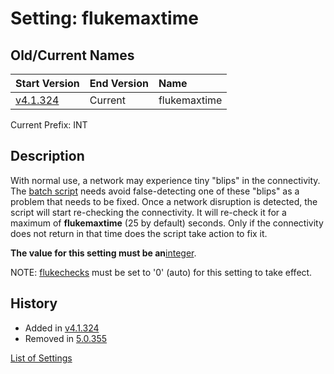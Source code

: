 # Setting: flukemaxtime #


## Old/Current Names ##
| Start Version | End Version | Name |
|:--------------|:------------|:-----|
| [v4.1.324](https://code.google.com/p/quick-net-fix/source/detail?r=ae33dfaa63d560c895f403f218cd19199d21f783) | Current     | flukemaxtime |

Current Prefix: INT


## Description ##
With normal use, a network may experience tiny "blips" in the connectivity. The <a href='http://en.wikipedia.org/wiki/Batch_file' title="If you don't know what this is, just think of it as a Windows program that can be edited with Notepad">batch script</a> needs avoid false-detecting one of these "blips" as a problem that needs to be fixed. Once a network disruption is detected, the script will start re-checking the connectivity. It will re-check it for a maximum of **flukemaxtime** (25 by default) seconds. Only if the connectivity does not return in that time does the script take action to fix it.


**The value for this setting must be an**<a href='http://en.wikipedia.org/wiki/Integer' title='A non-negative number that does not contain a decimal'>integer</a>.

NOTE: [flukechecks](flukechecks.md) must be set to '0' (auto) for this setting to take effect.


## History ##
  * Added in [v4.1.324](https://code.google.com/p/quick-net-fix/source/detail?r=ae33dfaa63d560c895f403f218cd19199d21f783)
  * Removed in [5.0.355](https://code.google.com/p/quick-net-fix/source/detail?r=75be907e1999fd70ee02fc2e1b56b5fd1fcc73d7)


[List of Settings](Settings.md)